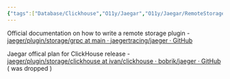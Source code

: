 ```yaml
---
{"tags":["Database/Clickhouse","O11y/Jaegar","O11y/Jaegar/RemoteStorage","grpc"],"projects":["EventStore"],"url":"https://github.com/jaegertracing/jaeger-clickhouse","type":"Article","Description":"Jaegar community edition impl of clickhouse can be used as reference","Areas":null,"publish":true,"PassFrontmatter":true,"created":"2024-12-09T15:49:55.938+05:30","updated":"2025-01-03T17:14:51.399+05:30"}
---
```


Official documentation on how to write a remote storage plugin - [jaeger/plugin/storage/grpc at main · jaegertracing/jaeger · GitHub](https://github.com/jaegertracing/jaeger/tree/main/plugin/storage/grpc)

Jaegar offical plan for ClickHouse release - [jaeger/plugin/storage/clickhouse at ivan/clickhouse · bobrik/jaeger · GitHub](https://github.com/bobrik/jaeger/tree/ivan/clickhouse/plugin/storage/clickhouse)  ( was dropped )
